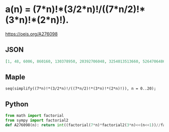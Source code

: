 # a\(n\) \= \(7\*n\)\!\*\(3/2\*n\)\!/\(\(7\*n/2\)\!\*\(3\*n\)\!\*\(2\*n\)\!\)\.
https://oeis.org/A276098
## JSON
```JSON
[1, 48, 6006, 860160, 130378950, 20392706048, 3254013513660, 526470648692736, 86047769258554950, 14173603389190963200, 2349023203055914140756, 391249767795614684282880, 65434374898388743460014620, 10981406991821583404677201920]
```
## Maple
```Maple
seq(simplify((7*n)!*(3/2*n)!/((7*n/2)!*(3*n)!*(2*n)!)), n = 0..20);
```
## Python
```Python
from math import factorial
from sympy import factorial2
def A276098(n): return int((factorial(7*n)*factorial2(3*n)<<(n<<1))//factorial2(7*n)//factorial(3*n)//factorial(n<<1)) # _Chai Wah Wu_, Aug 10 2023
```
